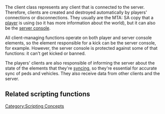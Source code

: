 The client class represents any client that is connected to the server. Therefore, clients are created and destroyed automatically by players' connections or disconnections. They usually are the MTA: SA copy that a [player](/docs/player.md "wikilink") is using (so it has more information about the world), but it can also be the [server console](/Element/Console.md "wikilink").

All client-managing functions operate on both player and server console elements, so the element responsible for a kick can be the server console, for example. However, the server console is protected against some of that functions: it can't get kicked or banned.

The players' clients are also responsible of informing the server about the state of the elements that they're [syncing](/docs/SetElementSyncer.md "wikilink"), so they're essential for accurate sync of peds and vehicles. They also receive data from other clients and the server.

Related scripting functions
---------------------------

[Category:Scripting Concepts](/docs/Category:Scripting_Concepts.md "wikilink")
